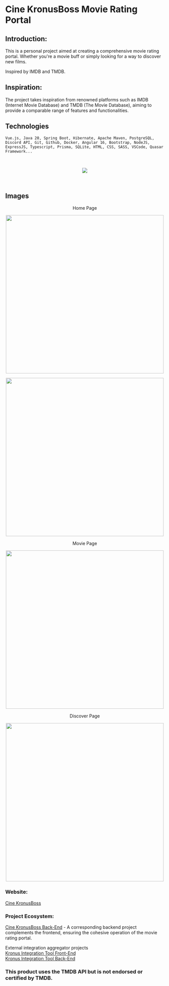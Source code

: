 # Cine KronusBoss Movie Rating Portal

## Introduction:

This is a personal project aimed at creating a comprehensive movie rating portal. Whether you're a movie buff or simply looking for a way to discover new films.

Inspired by IMDB and TMDB.

## Inspiration:

The project takes inspiration from renowned platforms such as IMDB (Internet Movie Database) and TMDB (The Movie Database), aiming to provide a comparable range of features and functionalities.

## Technologies

```
Vue.js, Java 20, Spring Boot, Hibernate, Apache Maven, PostgreSQL, Discord API, Git, Github, Docker, Angular 16, Bootstrap, NodeJS, ExpressJS, Typescript, Prisma, SQLite, HTML, CSS, SASS, VSCode, Quasar Framework...
```

<br>
<p align="center">
  <a href="https://www.cine.kronusboss.com/">
    <img src="https://img.cine.kronusboss.com/lC4jhG7iirCFLEbsXxannHISN6_F-jo7BzlQLUgT/cine/tech-icons.png" />
  </a>
</p>
<br>

## Images

<p align="center">
Home Page
</p>
<p align="center">
  <img src="https://cdn.discordapp.com/attachments/1106797324329562164/1125492288039170228/image.png" style="width: 500px;" />
</p>
<p align="center">
  <img src="https://media.discordapp.net/attachments/1106797324329562164/1125492713815556217/image.png?width=1793&height=905" style="width: 500px;" />
</p>

<p align="center">
Movie Page
</p>
<p align="center">
  <img src="https://cdn.discordapp.com/attachments/1106797324329562164/1125493073787486288/image.png" style="width: 500px;" />
</p>

<p align="center">
Discover Page
</p>
<p align="center">
  <img src="https://media.discordapp.net/attachments/1106797324329562164/1125492578062708868/image.png?width=1793&height=905" style="width: 500px;" />
</p>

### Website:

[Cine KronusBoss](https://www.cine.kronusboss.com)

### Project Ecosystem:

[Cine KronusBoss Back-End](https://github.com/HenriqueMendesCoelho/cine-kronusBoss-api) - A corresponding backend project complements the frontend, ensuring the cohesive operation of the movie rating portal.<br>

External integration aggregator projects<br>
[Kronus Integration Tool Front-End](https://github.com/HenriqueMendesCoelho/kronus-integration-tool-frontend)<br>
[Kronus Integration Tool Back-End](https://github.com/HenriqueMendesCoelho/kronus-integration-tool-api)

### This product uses the TMDB API but is not endorsed or certified by TMDB.
